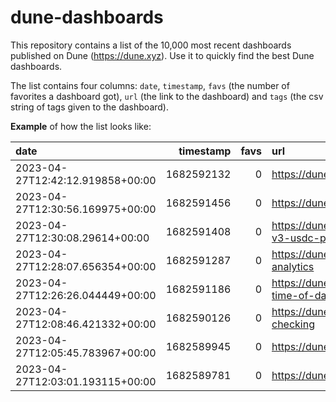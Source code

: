 # dune-dashboards

This repository contains a list of the 10,000 most recent dashboards published on Dune (https://dune.xyz). Use it to quickly find the best Dune dashboards.

The list contains four columns: `date`, `timestamp`, `favs` (the number of favorites a dashboard got), `url` (the link to the dashboard) and `tags` (the csv string of tags given to the dashboard).

**Example** of how the list looks like:


| date                             |   timestamp |   favs | url                                                                                                                            | tags                                                                                                                                                                                                                                                                                |
|:---------------------------------|------------:|-------:|:-------------------------------------------------------------------------------------------------------------------------------|:------------------------------------------------------------------------------------------------------------------------------------------------------------------------------------------------------------------------------------------------------------------------------------|
| 2023-04-27T12:42:12.919858+00:00 |  1682592132 |      0 | https://dune.com/pngpilot/pilot-dashboard                                                                                      | nan                                                                                                                                                                                                                                                                                 |
| 2023-04-27T12:30:56.169975+00:00 |  1682591456 |      0 | https://dune.com/candie/candieland                                                                                             | nan                                                                                                                                                                                                                                                                                 |
| 2023-04-27T12:30:08.29614+00:00  |  1682591408 |      0 | https://dune.com/consideredfinance/uniswap-v3-usdc-pool                                                                        | nan                                                                                                                                                                                                                                                                                 |
| 2023-04-27T12:28:07.656354+00:00 |  1682591287 |      0 | https://dune.com/l3wizard/april-mau-analytics                                                                                  | nan                                                                                                                                                                                                                                                                                 |
| 2023-04-27T12:26:26.044449+00:00 |  1682591186 |      0 | https://dune.com/gunboats/perp-trade-by-time-of-day                                                                            | nan                                                                                                                                                                                                                                                                                 |
| 2023-04-27T12:08:46.421332+00:00 |  1682590126 |      0 | https://dune.com/mugivara_crypto/l0-checking                                                                                   | nan                                                                                                                                                                                                                                                                                 |
| 2023-04-27T12:05:45.783967+00:00 |  1682589945 |      0 | https://dune.com/web3panther/0xhashstack                                                                                       | nan                                                                                                                                                                                                                                                                                 |
| 2023-04-27T12:03:01.193115+00:00 |  1682589781 |      0 | https://dune.com/kolqe/asasas                                                                                                  | nan                                                                                       